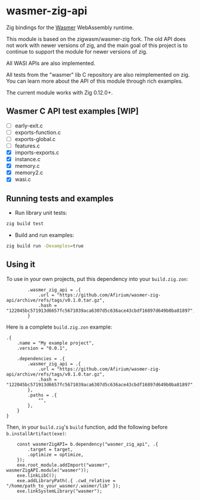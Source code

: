 # wasmer-zig-api

Zig bindings for the [Wasmer](https://github.com/wasmerio/wasmer/tree/main/lib/c-api) WebAssembly runtime.

This module is based on the zigwasm/wasmer-zig fork. The old API does not work with newer versions of zig, and the main goal of this project is to continue to support the module for newer versions of zig.

All WASI APIs are also implemented.

All tests from the "wasmer" lib C repository are also reimplemented on zig. You can learn more about the API of this module through rich examples.

The current module works with Zig 0.12.0+.

## Wasmer C API test examples [WIP]

- [ ] early-exit.c
- [ ] exports-function.c
- [ ] exports-global.c
- [ ] features.c
- [x] imports-exports.c
- [x] instance.c
- [x] memory.c
- [x] memory2.c
- [x] wasi.c

## Running tests and examples
 
- Run library unit tests:
```bash
zig build test
```

- Build and run examples:
```bash
zig build run -Dexamples=true
```

## Using it

To use in your own projects, put this dependency into your `build.zig.zon`:

```zig
        .wasmer_zig_api = .{
            .url = "https://github.com/Afirium/wasmer-zig-api/archive/refs/tags/v0.1.0.tar.gz",
            .hash = "122045bc571913d6657fc5671039aca6307d5c636ace43cbdf16897d649b0ba81897",
        }
```

Here is a complete `build.zig.zon` example:

```zig
.{
    .name = "My example project",
    .version = "0.0.1",

    .dependencies = .{
        .wasmer_zig_api = .{
            .url = "https://github.com/Afirium/wasmer-zig-api/archive/refs/tags/v0.1.0.tar.gz",
            .hash = "122045bc571913d6657fc5671039aca6307d5c636ace43cbdf16897d649b0ba81897",
        },
        .paths = .{
            "",
        },
    }
}

```

Then, in your `build.zig`'s `build` function, add the following before
`b.installArtifact(exe)`:

```zig 
    const wasmerZigAPI= b.dependency("wasmer_zig_api", .{
        .target = target,
        .optimize = optimize,
    });
    exe.root_module.addImport("wasmer", wasmerZigAPI.module("wasmer"));
    exe.linkLibC();
    exe.addLibraryPath(.{ .cwd_relative = "/home/path_to_your_wasmer/.wasmer/lib" });
    exe.linkSystemLibrary("wasmer");
```
